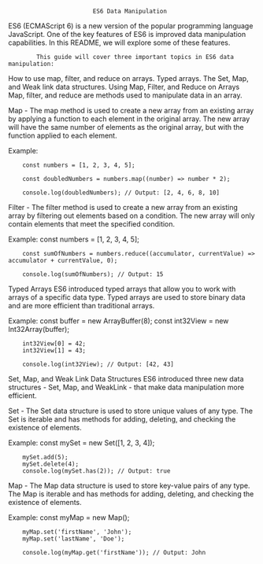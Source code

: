 							ES6 Data Manipulation

ES6 (ECMAScript 6) is a new version of the popular programming language JavaScript.
 One of the key features of ES6 is improved data manipulation capabilities. In this README, we will explore some of these features.

			This guide will cover three important topics in ES6 data manipulation:

How to use map, filter, and reduce on arrays.
Typed arrays.
The Set, Map, and Weak link data structures.
Using Map, Filter, and Reduce on Arrays
Map, filter, and reduce are methods used to manipulate data in an array.

Map - The map method is used to create a new array from an existing array by applying a function to each element in the original array. The new array will have the same number of elements as the original array, but with the function applied to each element.

Example:

		const numbers = [1, 2, 3, 4, 5];

		const doubledNumbers = numbers.map((number) => number * 2);

		console.log(doubledNumbers); // Output: [2, 4, 6, 8, 10]

Filter - The filter method is used to create a new array from an existing array by filtering out elements based on a condition. The new array will only contain elements that meet the specified condition.

Example:
		const numbers = [1, 2, 3, 4, 5];

		const sumOfNumbers = numbers.reduce((accumulator, currentValue) => accumulator + currentValue, 0);

		console.log(sumOfNumbers); // Output: 15

Typed Arrays
ES6 introduced typed arrays that allow you to work with arrays of a specific data type. Typed arrays are used to store binary data and are more efficient than traditional arrays.

Example:
		const buffer = new ArrayBuffer(8);
		const int32View = new Int32Array(buffer);

		int32View[0] = 42;
		int32View[1] = 43;

		console.log(int32View); // Output: [42, 43]

Set, Map, and Weak Link Data Structures
ES6 introduced three new data structures - Set, Map, and WeakLink - that make data manipulation more efficient.

Set - The Set data structure is used to store unique values of any type. The Set is iterable and has methods for adding, deleting, and checking the existence of elements.

Example:
		const mySet = new Set([1, 2, 3, 4]);

		mySet.add(5);
		mySet.delete(4);
		console.log(mySet.has(2)); // Output: true

Map - The Map data structure is used to store key-value pairs of any type. The Map is iterable and has methods for adding, deleting, and checking the existence of elements.

Example:
		const myMap = new Map();

		myMap.set('firstName', 'John');
		myMap.set('lastName', 'Doe');

		console.log(myMap.get('firstName')); // Output: John







